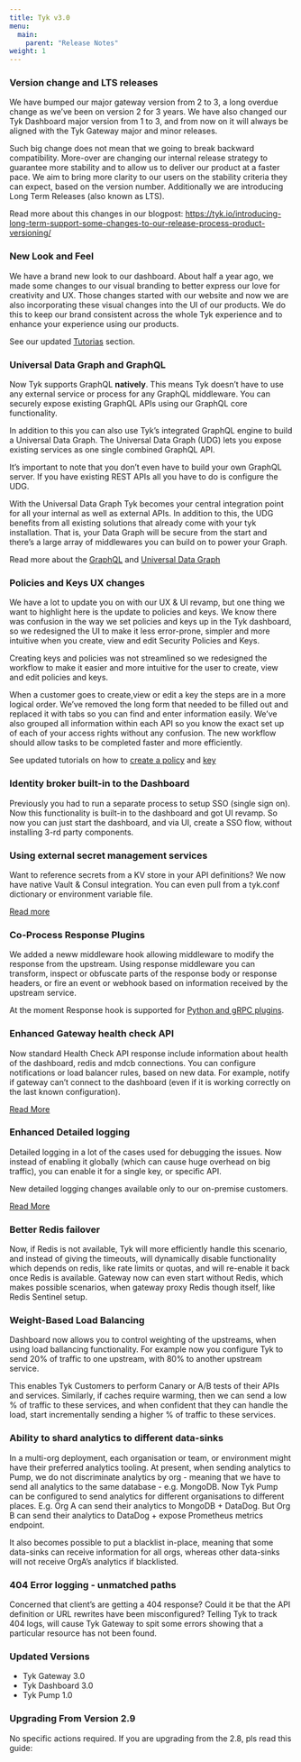 ```yaml
---
title: Tyk v3.0
menu:
  main:
    parent: "Release Notes"
weight: 1
---
```


### Version change and LTS releases

We have bumped our major gateway version from 2 to 3, a long overdue change as we’ve been on version 2 for 3 years. We have also changed our Tyk Dashboard major version from 1 to 3, and from now on it will always be aligned with the Tyk Gateway major and minor releases.

Such big change does not mean that we going to break backward compatibility. More-over are changing our internal release strategy to guarantee more stability and to allow us to deliver our product at a faster pace. We aim to bring more clarity to our users on the stability criteria they can expect, based on the version number.
Additionally we are introducing Long Term Releases (also known as LTS).

Read more about this changes in our blogpost: https://tyk.io/introducing-long-term-support-some-changes-to-our-release-process-product-versioning/

### New Look and Feel

We have a brand new look to our dashboard. About half a year ago, we made some changes to our visual branding to better express our love for creativity and UX. Those changes started with our website and now we are also incorporating these visual changes into the UI of our products. We do this to keep our brand consistent across the whole Tyk experience and to enhance your experience using our products. 

See our updated [Tutorias](/docs/try-out-tyk/tutorials/tutorials/) section.

### Universal Data Graph and GraphQL

Now Tyk supports GraphQL **natively**. This means Tyk doesn’t have to use any external service or process for any GraphQL middleware. You can securely expose existing GraphQL APIs using our GraphQL core functionality.

In addition to this you can also use Tyk’s integrated GraphQL engine to build a Universal Data Graph. The Universal Data Graph (UDG) lets you expose existing services as one single combined GraphQL API.

It’s important to note that you don’t even have to build your own GraphQL server. If you have existing REST APIs all you have to do is configure the UDG.

With the Universal Data Graph Tyk becomes your central integration point for all your internal as well as external APIs. In addition to this, the UDG benefits from all existing solutions that already come with your tyk installation. That is, your Data Graph will be secure from the start and there’s a large array of middlewares you can build on to power your Graph.

Read more about the [GraphQL](/docs/graphql/) and [Universal Data Graph](/docs/universal-data-graph/)


### Policies and Keys UX changes 

We have a lot to update you on with our UX & UI revamp, but one thing we want to highlight here is the update to policies and keys. We know there was confusion in the way we set policies and keys up in the Tyk dashboard, so we redesigned the UI to make it less error-prone, simpler and more intuitive when you create, view and edit Security Policies and Keys.

Creating keys and policies was not streamlined so we redesigned the workflow to make it easier and more intuitive for the user to create, view and edit policies and keys. 

When a customer goes to create,view or edit a key the steps are in a more logical order. We’ve removed the long form that needed to be filled out and replaced it with tabs so you can find and enter information easily. We’ve also grouped all information within each API so you know the exact set up of each of your access rights without any confusion. The new workflow should allow tasks to be completed faster and more efficiently.

See updated tutorials on how to [create a policy](/docs/try-out-tyk/tutorials/create-security-policy) and [key](/docs/try-out-tyk/tutorials/create-api-key/)


### Identity broker built-in to the Dashboard

Previously you had to run a separate process to setup SSO (single sign on). Now this functionality is built-in to the dashboard and got UI revamp. So now you can just start the dashboard, and via UI, create a SSO flow, without installing 3-rd party components. 

<!-- TODO: Link -->


### Using external secret management services

Want to reference secrets from a KV store in your API definitions? We now have native Vault & Consul integration. You can even pull from a tyk.conf dictionary or environment variable file.

[Read more](/docs/tyk-configuration-reference/kv-store/)


### Co-Process Response Plugins

We added a neww middleware hook allowing middleware to modify the response from the upstream.
Using response middleware you can transform, inspect or obfuscate parts of the response body or response headers, or fire an event or webhook based on information received by the upstream service.

At the moment Response hook is supported for [Python and gRPC plugins](/docs/plugins/rich-plugins/rich-plugins-work/#overriding-response).


### Enhanced Gateway health check API

Now standard Health Check API response include information about health of the dashboard, redis and mdcb connections.
You can configure notifications or load balancer rules, based on new data. For example, notify if gateway can’t connect to the dashboard (even if it is working correctly on the last known configuration).

[Read More](/docs/planning-for-production/ensure-high-availability/health-check/)

### Enhanced Detailed logging
Detailed logging in a lot of the cases used for debugging the issues. Now instead of enabling it globally (which can cause huge overhead on big traffic), you can enable it for a single key, or specific API. 

New detailed logging changes available only to our on-premise customers.

[Read More](/docs/analytics-and-reporting/useful-debug-modes/#enabling-detailed-logging)

### Better Redis failover
Now, if Redis is not available, Tyk will more efficiently handle this scenario, and instead of giving the timeouts, will dynamically disable functionality which depends on redis, like rate limits or quotas, and will re-enable it back once Redis is available. Gateway now can even start without Redis, which makes possible scenarios, when gateway proxy Redis though itself, like Redis Sentinel setup.
<!-- TODO: Add a link -->

### Weight-Based Load Balancing

Dashboard now allows you to control weighting of the upstreams, when using load ballancing functionality. For example now you configure Tyk to send 20% of traffic to one upstream, with 80% to another upstream service.

This enables Tyk Customers to perform Canary or A/B tests of their APIs and services. Similarly, if caches require warming, then we can send a low % of traffic to these services, and when confident that they can handle the load, start incrementally sending a higher % of traffic to these services.

<!-- TODO: Add a link -->

### Ability to shard analytics to different data-sinks

In a multi-org deployment, each organisation or team, or environment might have their preferred analytics tooling. At present, when sending analytics to Pump, we do not discriminate analytics by org - meaning that we have to send all analytics to the same database - e.g. MongoDB. Now Tyk Pump can be configured to send analytics for different organisations to different places. E.g. Org A can send their analytics to MongoDB + DataDog. But Org B can send their analytics to DataDog + expose Prometheus metrics endpoint.

It also becomes possible to put a blacklist in-place, meaning that some data-sinks can receive information for all orgs, whereas other data-sinks will not receive OrgA’s analytics if blacklisted.

<!-- TODO: Add a link -->

### 404 Error logging - unmatched paths

Concerned that client’s are getting a 404 response? Could it be that the API definition or URL rewrites have been misconfigured? Telling Tyk to track 404 logs, will cause Tyk Gateway to spit some errors showing that a particular resource has not been found. 



### Updated Versions

- Tyk Gateway 3.0
- Tyk Dashboard 3.0
- Tyk Pump 1.0

### Upgrading From Version 2.9

No specific actions required.
If you are upgrading from the 2.8, pls read this guide: <!-- link to 2.8 release notes pages, similar section -->
